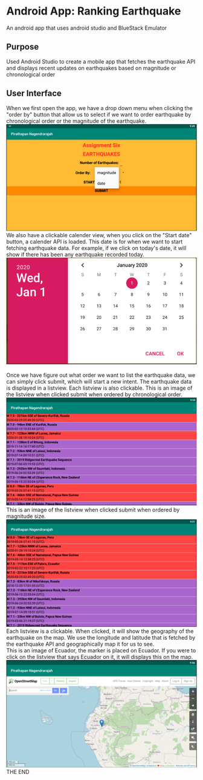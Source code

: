 # Android App: Ranking Earthquake 
An android app that uses android studio and BlueStack Emulator 
## Purpose
Used Android Studio to create a mobile app that fetches the earthquake API and displays recent updates on earthquakes based on magnitude or chronological order
## User Interface
When we first open the app, we have a drop down menu when clicking the "order by" button that allow us to select if we want to order earthquake by chronological order or the magnitude of the earthquake. 
![alt text](https://github.com/pirathapan28/Ranking-Earthquake---Android-App/blob/master/image/homescreen.PNG)
We also have a clickable calender view, when you click on the "Start date" button, a calender API is loaded. This date is for when we want to start fetching earthquake data. For example, if we click on today's date, it will show if there has been any earthquake recorded today.
![alt text](https://github.com/pirathapan28/Ranking-Earthquake---Android-App/blob/master/image/calendar.PNG)
<br> <br>
Once we have figure out what order we want to list the earthquake data, we can simply click submit, which will start a new intent. The earthquake data is displayed in a listview. Each listview is also clickable.
This is an image of the listview when clicked submit when ordered by chronological order.
![alt text](https://github.com/pirathapan28/Ranking-Earthquake---Android-App/blob/master/image/orderbydate.PNG)
This is an image of the listview when clicked submit when ordered by magnitude size. 
![alt text](https://github.com/pirathapan28/Ranking-Earthquake---Android-App/blob/master/image/orderby.PNG)
<br>
Each listview is a clickable. When clicked, it will show the geography of the earthquake on the map. We use the longitude and latitude that is fetched by the earthquake API and geographically map it for us to see.<br>
This is an image of Ecuador, the marker is placed on Ecuador. If you were to click on the listview that says Ecuador on it, it will displays this on the map. <br>
![alt text](https://github.com/pirathapan28/Ranking-Earthquake---Android-App/blob/master/image/map.PNG)
<br>
THE END
